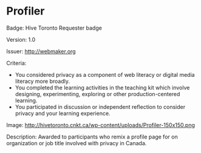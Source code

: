 # Profiler

Badge: Hive Toronto Requester badge

Version: 1.0

Issuer: http://webmaker.org

Criteria: 
* You considered privacy as a component of web literacy or digital media literacy more broadly.
* You completed the learning activities in the teaching kit which involve designing, experimenting, exploring or other production-centered learning.
* You participated in discussion or independent reflection to consider privacy and your learning experience.


Image: http://hivetoronto.cnkt.ca/wp-content/uploads/Profiler-150x150.png

Description: Awarded to participants who remix a profile page for on organization or job title involved with privacy in Canada. 
